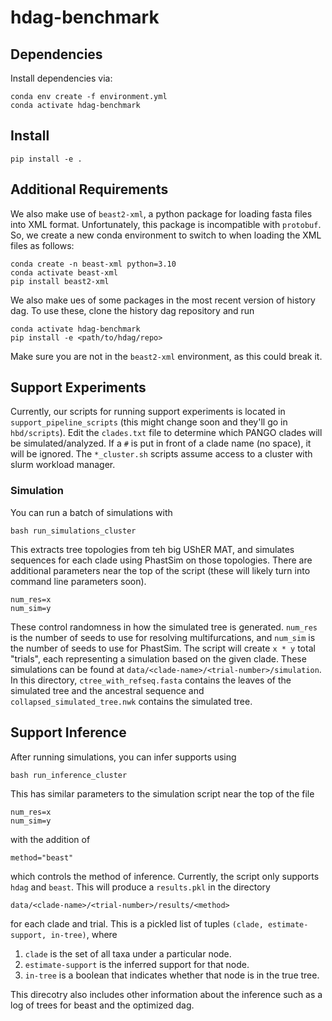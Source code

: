 # hdag-benchmark

## Dependencies

Install dependencies via:

    conda env create -f environment.yml
    conda activate hdag-benchmark


## Install

    pip install -e .


## Additional Requirements

We also make use of `beast2-xml`, a python package for loading fasta files into XML format.
Unfortunately, this package is incompatible with `protobuf`.
So, we create a new conda environment to switch to when loading the XML files as follows:

    conda create -n beast-xml python=3.10
    conda activate beast-xml
    pip install beast2-xml

We also make ues of some packages in the most recent version of history dag.
To use these, clone the history dag repository and run
    
    conda activate hdag-benchmark
    pip install -e <path/to/hdag/repo>
    
Make sure you are not in the `beast2-xml` environment, as this could break it.

## Support Experiments

Currently, our scripts for running support experiments is located in `support_pipeline_scripts`
(this might change soon and they'll go in `hbd/scripts`).
Edit the `clades.txt` file to determine which PANGO clades will be simulated/analyzed.
If a `#` is put in front of a clade name (no space), it will be ignored.
The `*_cluster.sh` scripts assume access to a cluster with slurm workload manager.

### Simulation

You can run a batch of simulations with 

    bash run_simulations_cluster

This extracts tree topologies from teh big UShER MAT, and simulates sequences for each clade using PhastSim on those topologies.
There are additional parameters near the top of the script (these will likely turn into command line parameters soon).

    num_res=x
    num_sim=y

These control randomness in how the simulated tree is generated.
`num_res` is the number of seeds to use for resolving multifurcations, and `num_sim` is the number of seeds to use for PhastSim.
The script will create `x * y` total "trials", each representing a simulation based on the given clade.
These simulations can be found at `data/<clade-name>/<trial-number>/simulation`.
In this directory, 
`ctree_with_refseq.fasta` contains the leaves of the simulated tree and the ancestral sequence and `collapsed_simulated_tree.nwk` contains the simulated tree.

## Support Inference

After running simulations, you can infer supports using 

    bash run_inference_cluster

This has similar parameters to the simulation script near the top of the file

    num_res=x
    num_sim=y

with the addition of

    method="beast"

which controls the method of inference. Currently, the script only supports `hdag` and `beast`.
This will produce a `results.pkl` in the directory

    data/<clade-name>/<trial-number>/results/<method>

for each clade and trial. This is a pickled list of tuples `(clade, estimate-support, in-tree)`, where

1. `clade` is the set of all taxa under a particular node.
2. `estimate-support` is the inferred support for that node.
3. `in-tree` is a boolean that indicates whether that node is in the true tree.

This direcotry also includes other information about the inference such as a log of trees for beast and the optimized dag.
